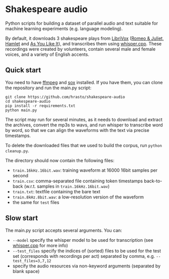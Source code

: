# Shakespeare audio

Python scripts for building a dataset of parallel audio and text suitable for machine learning experiments (e.g. language modeling).

By default, it downloads 3 shakespeare plays from [LibriVox](https://librivox.org) ([Romeo & Juliet](https://librivox.org/romeo-and-juliet-version-4-by-william-shakespeare/), [Hamlet](https://librivox.org/hamlet-version-3-by-william-shakespeare/) and [As You Like It](https://librivox.org/as-you-like-it-version-3-by-william-shakespeare/)), and transcribes them using [whisper.cpp](https://github.com/ggerganov/whisper.cpp).
These recordings were created by volunteers, contain several male and female voices, and a variety of English accents.

## Quick start

You need to have [ffmpeg](https://ffmpeg.org) and [sox](https://sourceforge.net/projects/sox/) installed.
If you have them, you can clone the repository and run the main.py script: 

```
git clone https://github.com/hrasto/shakespeare-audio
cd shakespeare-audio
pip install -r requirements.txt
python main.py
```

The script may run for several minutes, as it needs to download and extract the archives, convert the mp3s to wavs, and run whisper to transcribe word by word, so that we can align the waveforms with the text via precise timestamps.

To delete the downloaded files that we used to build the corpus, run `python cleanup.py`.

The directory should now contain the following files: 
- `train.16kHz.16bit.wav`: training waveform at 16000 16bit samples per second
- `train.csv`: comma-separated file containing token timestamps back-to-back (w.r.t. samples in `train.16kHz.16bit.wav`)
- `train.txt`: textfile containing the bare text
- `train.8kHz.8bit.wav`: a low-resolution version of the waveform
- the same for `test` files

## Slow start

The main.py script accepts several arguments. You can: 

- `--model` specify the whisper model to be used for transcription (see [whisper.cpp](https://github.com/ggerganov/whisper.cpp/tree/master/models) for more info)
- `--test_files` specify the indices of (sorted) files to be used for the test set (corresponds with recordings per act) separated by comma, e.g. `--test_files=3,7,12`
- specify the audio resources via non-keyword arguments (separated by blank space)
